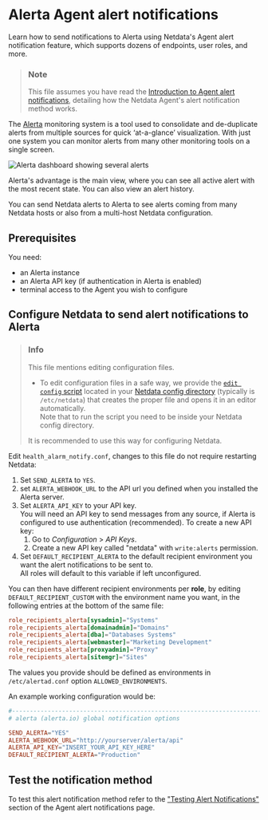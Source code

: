 # Alerta Agent alert notifications

Learn how to send notifications to Alerta using Netdata's Agent alert notification feature, which supports dozens of endpoints, user roles, and more.

> ### Note
>
> This file assumes you have read the [Introduction to Agent alert notifications](https://github.com/netdata/netdata/blob/master/health/notifications/README.md), detailing how the Netdata Agent's alert notification method works.

The [Alerta](https://alerta.io) monitoring system is a tool used to consolidate and de-duplicate alerts from multiple sources for quick ‘at-a-glance’ visualization.
With just one system you can monitor alerts from many other monitoring tools on a single screen.

![Alerta dashboard showing several alerts](https://docs.alerta.io/_images/alerta-screen-shot-3.png)

Alerta's advantage is the main view, where you can see all active alert with the most recent state.
You can also view an alert history.

You can send Netdata alerts to Alerta to see alerts coming from many Netdata hosts or also from a multi-host Netdata configuration.

## Prerequisites

You need:

- an Alerta instance
- an Alerta API key (if authentication in Alerta is enabled)
- terminal access to the Agent you wish to configure

## Configure Netdata to send alert notifications to Alerta

> ### Info
>
> This file mentions editing configuration files.  
>
> - To edit configuration files in a safe way, we provide the [`edit config` script](https://github.com/netdata/netdata/blob/master/docs/configure/nodes.md#use-edit-config-to-edit-configuration-files) located in your [Netdata config directory](https://github.com/netdata/netdata/blob/master/docs/configure/nodes.md#the-netdata-config-directory) (typically is `/etc/netdata`) that creates the proper file and opens it in an editor automatically.  
> Note that to run the script you need to be inside your Netdata config directory.
>
> It is recommended to use this way for configuring Netdata.

Edit `health_alarm_notify.conf`, changes to this file do not require restarting Netdata:

1. Set `SEND_ALERTA` to `YES`.
2. set `ALERTA_WEBHOOK_URL` to the API url you defined when you installed the Alerta server.
3. Set `ALERTA_API_KEY` to your API key.  
   You will need an API key to send messages from any source, if Alerta is configured to use authentication (recommended). To create a new API key:  
   1. Go to *Configuration* > *API Keys*.
   2. Create a new API key called "netdata" with `write:alerts` permission.
4. Set `DEFAULT_RECIPIENT_ALERTA` to the default recipient environment you want the alert notifications to be sent to.  
   All roles will default to this variable if left unconfigured.

You can then have different recipient environments per **role**, by editing `DEFAULT_RECIPIENT_CUSTOM` with the environment name you want, in the following entries at the bottom of the same file:

```conf
role_recipients_alerta[sysadmin]="Systems"
role_recipients_alerta[domainadmin]="Domains"
role_recipients_alerta[dba]="Databases Systems"
role_recipients_alerta[webmaster]="Marketing Development"
role_recipients_alerta[proxyadmin]="Proxy"
role_recipients_alerta[sitemgr]="Sites"
```

The values you provide should be defined as environments in `/etc/alertad.conf` option `ALLOWED_ENVIRONMENTS`.

An example working configuration would be:

```conf
#------------------------------------------------------------------------------
# alerta (alerta.io) global notification options

SEND_ALERTA="YES"
ALERTA_WEBHOOK_URL="http://yourserver/alerta/api"
ALERTA_API_KEY="INSERT_YOUR_API_KEY_HERE"
DEFAULT_RECIPIENT_ALERTA="Production"
```

## Test the notification method

To test this alert notification method refer to the ["Testing Alert Notifications"](https://github.com/netdata/netdata/blob/master/health/notifications/README.md#testing-alert-notifications) section of the Agent alert notifications page.
